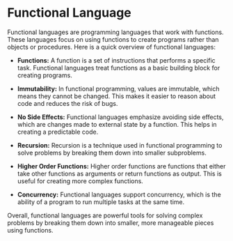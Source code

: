 # Functional Language

Functional languages are programming languages that work with functions. These languages focus on using functions to create programs rather than objects or procedures. Here is a quick overview of functional languages:

* **Functions:** A function is a set of instructions that performs a specific task. Functional languages treat functions as a basic building block for creating programs.

* **Immutability:** In functional programming, values are immutable, which means they cannot be changed. This makes it easier to reason about code and reduces the risk of bugs.

* **No Side Effects:** Functional languages emphasize avoiding side effects, which are changes made to external state by a function. This helps in creating a predictable code.

* **Recursion:** Recursion is a technique used in functional programming to solve problems by breaking them down into smaller subproblems.

* **Higher Order Functions:** Higher order functions are functions that either take other functions as arguments or return functions as output. This is useful for creating more complex functions.

* **Concurrency:** Functional languages support concurrency, which is the ability of a program to run multiple tasks at the same time.

Overall, functional languages are powerful tools for solving complex problems by breaking them down into smaller, more manageable pieces using functions.
